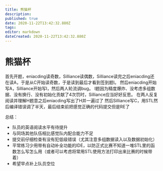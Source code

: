```yaml
---
title: 熊猫杯
description: 
published: true
date: 2020-11-22T13:42:32.880Z
tags: 
editor: markdown
dateCreated: 2020-11-22T13:42:32.880Z
---
```


# 熊猫杯

首先开题，eniacding读奇数，Silliance读偶数，Silliance读完之后eniacding还在读A，于是从C开始读奇数，于是读到最后才看到签到题I。
然后eniacding开始写A，Silliance开始写I，然后两人轮流调bug。
I题因为精度爆炸、没考虑多组数据、没有换行、没有初始化贡献了4次罚时，Silliance应当好好反思。
在两人反复阅读并理解H题意之后eniacding写出了H并一遍过了
然后Silliance写C，用STL然后编译错误调了半天，最后结束前把感觉正确的代码提交但是RE了

总结：
- 队员的英语阅读水平有待提升
- 与同场其他队伍相比感觉队内配合能力不足
- 提交前仔细检查有没有犯低级错误（尤其注意多组数据读入以及数据初始化）
- 平常练习少用带有自动补全功能的IDE，以防正式比赛不知道一堆STL里的函数怎么写怎么用（或者可以考虑将常用STL使用方法打印出来比赛的时候带着）
- 希望早点补上队员空位